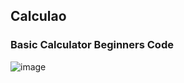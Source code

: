 <h2>Calculao</h2>

<h3>Basic Calculator Beginners Code </h3>

![image](https://github.com/GowthamaViknesh/Calculator/assets/133188448/90409fc9-1c70-4b47-86fa-a37ea3137601)
